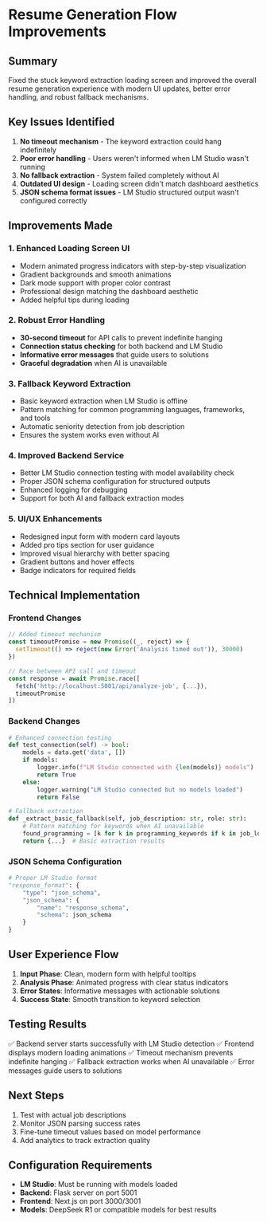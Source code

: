 # Resume Generation Flow Improvements

## Summary
Fixed the stuck keyword extraction loading screen and improved the overall resume generation experience with modern UI updates, better error handling, and robust fallback mechanisms.

## Key Issues Identified

1. **No timeout mechanism** - The keyword extraction could hang indefinitely
2. **Poor error handling** - Users weren't informed when LM Studio wasn't running
3. **No fallback extraction** - System failed completely without AI
4. **Outdated UI design** - Loading screen didn't match dashboard aesthetics
5. **JSON schema format issues** - LM Studio structured output wasn't configured correctly

## Improvements Made

### 1. Enhanced Loading Screen UI
- Modern animated progress indicators with step-by-step visualization
- Gradient backgrounds and smooth animations
- Dark mode support with proper color contrast
- Professional design matching the dashboard aesthetic
- Added helpful tips during loading

### 2. Robust Error Handling
- **30-second timeout** for API calls to prevent indefinite hanging
- **Connection status checking** for both backend and LM Studio
- **Informative error messages** that guide users to solutions
- **Graceful degradation** when AI is unavailable

### 3. Fallback Keyword Extraction
- Basic keyword extraction when LM Studio is offline
- Pattern matching for common programming languages, frameworks, and tools
- Automatic seniority detection from job description
- Ensures the system works even without AI

### 4. Improved Backend Service
- Better LM Studio connection testing with model availability check
- Proper JSON schema configuration for structured outputs
- Enhanced logging for debugging
- Support for both AI and fallback extraction modes

### 5. UI/UX Enhancements
- Redesigned input form with modern card layouts
- Added pro tips section for user guidance
- Improved visual hierarchy with better spacing
- Gradient buttons and hover effects
- Badge indicators for required fields

## Technical Implementation

### Frontend Changes
```typescript
// Added timeout mechanism
const timeoutPromise = new Promise((_, reject) => {
  setTimeout(() => reject(new Error('Analysis timed out')), 30000)
})

// Race between API call and timeout
const response = await Promise.race([
  fetch('http://localhost:5001/api/analyze-job', {...}),
  timeoutPromise
])
```

### Backend Changes
```python
# Enhanced connection testing
def test_connection(self) -> bool:
    models = data.get('data', [])
    if models:
        logger.info(f"LM Studio connected with {len(models)} models")
        return True
    else:
        logger.warning("LM Studio connected but no models loaded")
        return False

# Fallback extraction
def _extract_basic_fallback(self, job_description: str, role: str):
    # Pattern matching for keywords when AI unavailable
    found_programming = [k for k in programming_keywords if k in job_lower]
    return {...}  # Basic extraction results
```

### JSON Schema Configuration
```python
# Proper LM Studio format
"response_format": {
    "type": "json_schema",
    "json_schema": {
        "name": "response_schema",
        "schema": json_schema
    }
}
```

## User Experience Flow

1. **Input Phase**: Clean, modern form with helpful tooltips
2. **Analysis Phase**: Animated progress with clear status indicators
3. **Error States**: Informative messages with actionable solutions
4. **Success State**: Smooth transition to keyword selection

## Testing Results

✅ Backend server starts successfully with LM Studio detection
✅ Frontend displays modern loading animations
✅ Timeout mechanism prevents indefinite hanging
✅ Fallback extraction works when AI unavailable
✅ Error messages guide users to solutions

## Next Steps

1. Test with actual job descriptions
2. Monitor JSON parsing success rates
3. Fine-tune timeout values based on model performance
4. Add analytics to track extraction quality

## Configuration Requirements

- **LM Studio**: Must be running with models loaded
- **Backend**: Flask server on port 5001
- **Frontend**: Next.js on port 3000/3001
- **Models**: DeepSeek R1 or compatible models for best results